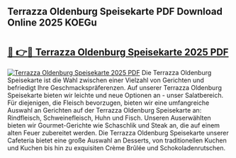 ## Terrazza Oldenburg Speisekarte PDF Download Online 2025 KOEGu

# <h2><a href="http://gcc4l0m.nevu.top/?p=Terrazza+Oldenburg+Speisekarte">🔗 👉🔴 Terrazza Oldenburg Speisekarte 2025 PDF</a></h2>

[![Terrazza Oldenburg Speisekarte 2025 PDF](https://i.imgur.com/dBaPXMq.png)](http://gcc4l0m.nevu.top/?p=Terrazza+Oldenburg+Speisekarte)
Die Terrazza Oldenburg Speisekarte ist die Wahl zwischen einer Vielzahl von Gerichten und befriedigt Ihre Geschmackspräferenzen. Auf unserer Terrazza Oldenburg Speisekarte bieten wir leichte und neue Optionen an - unser Salatbereich. Für diejenigen, die Fleisch bevorzugen, bieten wir eine umfangreiche Auswahl an Gerichten auf der Terrazza Oldenburg Speisekarte an: Rindfleisch, Schweinefleisch, Huhn und Fisch. Unseren Auserwählten bieten wir Gourmet-Gerichte wie Schaschlik und Steak an, die auf einem alten Feuer zubereitet werden. Die Terrazza Oldenburg Speisekarte unserer Cafeteria bietet eine große Auswahl an Desserts, von traditionellen Kuchen und Kuchen bis hin zu exquisiten Crème Brûlée und Schokoladenrutschen.
